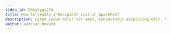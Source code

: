 ```yaml
---
video_id: R3oy5ygi2fA
title: How to Create a Recipient List in SparkPost
description: Lorem ipsum dolor sit amet, consectetur adipiscing elit. Vestibulum commodo lacus at tellus convallis ultricies.
author: aydrian_howard
---
```

